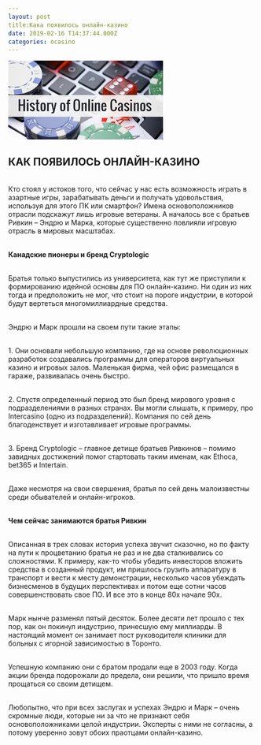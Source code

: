 ```yaml
---
layout: post
title:Кака появилось онлайн-казино
date: 2019-02-16 T14:37:44.000Z
categories: ocasino
---
```


<img src="/images/fulls/ocasino.jpg" class="fit image"> 

## КАК ПОЯВИЛОСЬ ОНЛАЙН-КАЗИНО

<br>Кто стоял у истоков того, что сейчас у нас есть возможность играть в азартные игры, зарабатывать деньги и получать удовольствия, используя для этого ПК или смартфон? Имена основоположников отрасли подскажут лишь игровые ветераны. А началось все с братьев Ривкин – Эндрю и Марка, которые существенно повлияли игровую отрасль в мировых масштабах. 

<br><strong>Канадские пионеры и бренд Cryptologic</strong>

<br>Братья только выпустились из университета, как тут же приступили к формированию идейной основы для ПО онлайн-казино. Ни один из них тогда и предположить не мог, что стоит на пороге индустрии, в которой будут вертеться многомиллиардные средства.

<br>Эндрю и Марк прошли на своем пути такие этапы:

<br>1.	Они основали небольшую компанию, где на основе революционных разработок создавались программы для операторов виртуальных казино и игровых залов. Маленькая фирма, чей офис размещался в гараже, развивалась очень быстро.

<br>2.	Спустя определенный период это был бренд мирового уровня с подразделениями в разных странах. Вы могли слышать, к примеру, про Intercasino (одно из подразделений). Компания по сей день благоденствует и изготавливает игровые программы.

<br>3.	Бренд Cryptologic – главное детище братьев Ривкинов – помимо завидных достижений помог стартовать таким именам, как Ethoca, bet365 и Intertain. 

<br>Даже несмотря на свои свершения, братья по сей день малоизвестны среди обывателей и онлайн-игроков.

<br><strong>Чем сейчас занимаются братья Ривкин</strong>

<br>Описанная в трех словах история успеха звучит сказочно, но по факту на пути к процветанию братья не раз и не два сталкивались со сложностями. К примеру, как-то чтобы убедить инвесторов вложить средства в созданный продукт, им пришлось грузить аппаратуру в транспорт и вести к месту демонстрации, несколько часов убеждать бизнесменов в будущих перспективах и потом еще сотни часов совершенствовать свое ПО. И все это в конце 80х начале 90х.

<br>Марк нынче разменял пятый десяток. Более десяти лет прошло с тех пор, как он покинул индустрию, принесшую ему миллиарды. В настоящий момент он занимает пост руководителя клиники для больных с игорной зависимостью в Торонто. 

<br>Успешную компанию они с братом продали еще в 2003 году. Когда акции бренда подорожали до предела, они решили, что пришло время прощаться со своим детищем.

<br>Любопытно, что при всех заслугах и успехах Эндрю и Марк – очень скромные люди, которые ни за что не признают себя основоположниками целой индустрии. Эксперты с ними не согласны, а потому уверенно зовут обоих праотцами онлайн-казино. 
